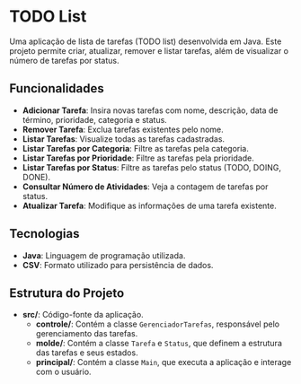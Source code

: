 # TODO List

Uma aplicação de lista de tarefas (TODO list) desenvolvida em Java. Este projeto permite criar, atualizar, remover e listar tarefas, além de visualizar o número de tarefas por status.

## Funcionalidades

- **Adicionar Tarefa**: Insira novas tarefas com nome, descrição, data de término, prioridade, categoria e status.
- **Remover Tarefa**: Exclua tarefas existentes pelo nome.
- **Listar Tarefas**: Visualize todas as tarefas cadastradas.
- **Listar Tarefas por Categoria**: Filtre as tarefas pela categoria.
- **Listar Tarefas por Prioridade**: Filtre as tarefas pela prioridade.
- **Listar Tarefas por Status**: Filtre as tarefas pelo status (TODO, DOING, DONE).
- **Consultar Número de Atividades**: Veja a contagem de tarefas por status.
- **Atualizar Tarefa**: Modifique as informações de uma tarefa existente.

## Tecnologias

- **Java**: Linguagem de programação utilizada.
- **CSV**: Formato utilizado para persistência de dados.

## Estrutura do Projeto

- **src/**: Código-fonte da aplicação.
  - **controle/**: Contém a classe `GerenciadorTarefas`, responsável pelo gerenciamento das tarefas.
  - **molde/**: Contém a classe `Tarefa` e `Status`, que definem a estrutura das tarefas e seus estados.
  - **principal/**: Contém a classe `Main`, que executa a aplicação e interage com o usuário.
